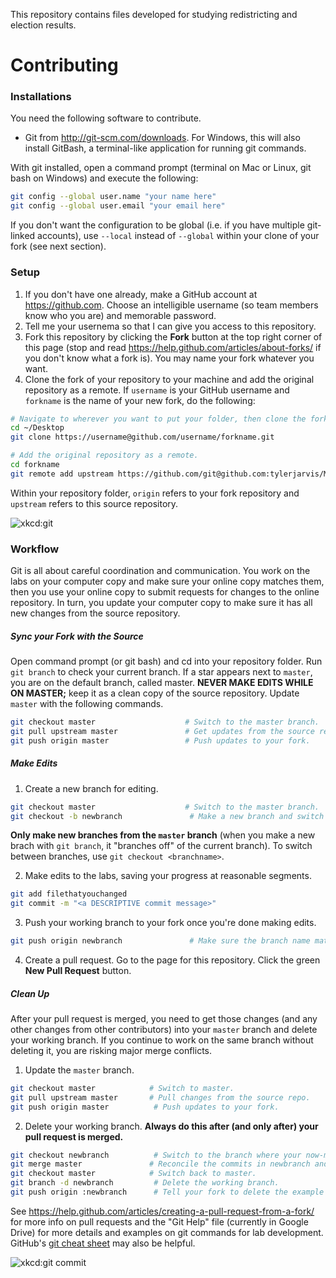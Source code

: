 This repository contains files developed for studying redistricting and election results.


# Contributing


### Installations

You need the following software to contribute.
- Git from http://git-scm.com/downloads. For Windows, this will also install GitBash, a terminal-like application for running git commands.

With git installed, open a command prompt (terminal on Mac or Linux, git bash on Windows) and execute the following:
```bash
git config --global user.name "your name here"
git config --global user.email "your email here"
```
If you don't want the configuration to be global (i.e. if you have multiple git-linked accounts), use `--local` instead of `--global` within your clone of your fork (see next section).

### Setup

1. If you don't have one already, make a GitHub account at https://github.com.
Choose an intelligible username (so team members know who you are) and memorable password.
2. Tell me your usernema so that I can give you access to this repository.
3. Fork this repository by clicking the **Fork** button at the top right corner of this page (stop and read https://help.github.com/articles/about-forks/ if you don't know what a fork is).
You may name your fork whatever you want.
4. Clone the fork of your repository to your machine and add the original repository as a remote. If `username` is your GitHub username and `forkname` is the name of your new fork, do the following:
```bash
# Navigate to wherever you want to put your folder, then clone the fork.
cd ~/Desktop
git clone https://username@github.com/username/forkname.git

# Add the original repository as a remote.
cd forkname
git remote add upstream https://github.com/git@github.com:tylerjarvis/MathematicalElectionAnalysis.git
```
Within your repository folder, `origin` refers to your fork repository and `upstream` refers to this source repository.

![xkcd:git](https://imgs.xkcd.com/comics/git.png)

### Workflow

Git is all about careful coordination and communication.
You work on the labs on your computer copy and make sure your online copy matches them, then you use your online copy to submit requests for changes to the online repository.
In turn, you update your computer copy to make sure it has all new changes from the source repository.

##### Sync your Fork with the Source

Open command prompt (or git bash) and cd into your repository folder.
Run `git branch` to check your current branch.
If a star appears next to `master`, you are on the default branch, called master.
**NEVER MAKE EDITS WHILE ON MASTER;** keep it as a clean copy of the source repository.
Update `master` with the following commands.
```bash
git checkout master                    # Switch to the master branch.
git pull upstream master               # Get updates from the source repo.
git push origin master                 # Push updates to your fork.
```
##### Make Edits

1. Create a new branch for editing.
```bash
git checkout master                    # Switch to the master branch.
git checkout -b newbranch               # Make a new branch and switch to it. Pick a good branch name.
```
**Only make new branches from the `master` branch** (when you make a new brach with `git branch`, it "branches off" of the current branch).
To switch between branches, use `git checkout <branchname>`.

2. Make edits to the labs, saving your progress at reasonable segments.
```bash
git add filethatyouchanged
git commit -m "<a DESCRIPTIVE commit message>"
```
3. Push your working branch to your fork once you're done making edits.
```bash
git push origin newbranch               # Make sure the branch name matches your current branch
```
4. Create a pull request.
Go to the page for this repository.
Click the green **New Pull Request** button.

##### Clean Up

After your pull request is merged, you need to get those changes (and any other changes from other contributors) into your `master` branch and delete your working branch.
If you continue to work on the same branch without deleting it, you are risking major merge conflicts.

1. Update the `master` branch.
```bash
git checkout master            # Switch to master.
git pull upstream master       # Pull changes from the source repo.
git push origin master	        # Push updates to your fork.
```
2. Delete your working branch. **Always do this after (and only after) your pull request is merged.**
```bash
git checkout newbranch          # Switch to the branch where your now-merged edits came from.
git merge master               # Reconcile the commits in newbranch and master.
git checkout master            # Switch back to master.
git branch -d newbranch         # Delete the working branch.
git push origin :newbranch      # Tell your fork to delete the example branch.
```

See https://help.github.com/articles/creating-a-pull-request-from-a-fork/ for more info on pull requests and the "Git Help" file (currently in Google Drive) for more details and examples on git commands for lab development.
GitHub's [git cheat sheet](https://services.github.com/on-demand/downloads/github-git-cheat-sheet.pdf) may also be helpful.

![xkcd:git commit](https://imgs.xkcd.com/comics/git_commit.png)

